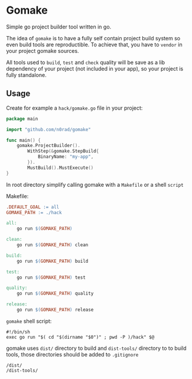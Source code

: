 # Gomake

Simple go project builder tool written in go.

The idea of `gomake` is to have a fully self contain project build system so even build tools are reproductible.
To achieve that, you have to `vendor` in your project gomake sources.

All tools used to `build`, `test` and `check` quality will be save as a lib dependency of your project (not included in your app),
so your project is fully standalone.


## Usage 

Create for example a `hack/gomake.go` file in your project:

```go
package main

import "github.com/n0rad/gomake"

func main() {
	gomake.ProjectBuilder().
		WithStep(&gomake.StepBuild{
			BinaryName: "my-app",
		}).
		MustBuild().MustExecute()
}
```

In root directory simplify calling gomake with a `Makefile` or a shell `script`

Makefile:
```makefile
.DEFAULT_GOAL := all
GOMAKE_PATH := ./hack

all:
	go run $(GOMAKE_PATH)

clean:
	go run $(GOMAKE_PATH) clean

build:
	go run $(GOMAKE_PATH) build

test:
	go run $(GOMAKE_PATH) test

quality:
	go run $(GOMAKE_PATH) quality

release:
	go run $(GOMAKE_PATH) release
```

`gomake` shell script:
```shell script
#!/bin/sh
exec go run "$( cd "$(dirname "$0")" ; pwd -P )/hack" $@
``` 

gomake uses `dist/` directory to build and `dist-tools/` directory to to build tools, those directories should be added to `.gitignore`
```gitignore
/dist/
/dist-tools/
```